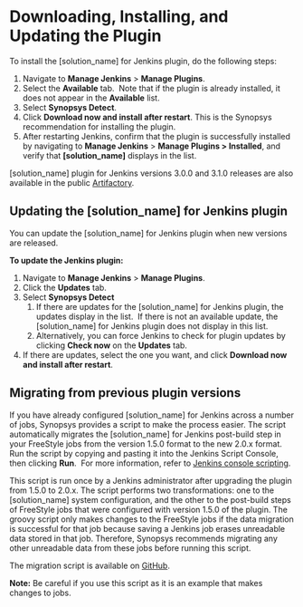# Downloading, Installing, and Updating the Plugin
To install the [solution_name] for Jenkins plugin, do the following steps:

1. Navigate to **Manage Jenkins** > **Manage Plugins**.
1. Select the **Available** tab.  Note that if the plugin is already installed, it does not appear in the **Available** list.
1. Select **Synopsys Detect**.
1. Click **Download now and install after restart**. This is the Synopsys recommendation for installing the plugin.
1. After restarting Jenkins, confirm that the plugin is successfully installed by navigating to **Manage Jenkins** > **Manage Plugins > Installed**, and verify that **[solution_name]** displays in the list.

[solution_name] plugin for Jenkins versions 3.0.0 and 3.1.0 releases are also available in the public [Artifactory](https://sig-repo.synopsys.com/webapp/#/artifacts/browse/tree/General/bds-integrations-release/com/blackducksoftware/integration/blackduck-detect/).
## Updating the [solution_name] for Jenkins plugin
You can update the [solution_name] for Jenkins plugin when new versions are released.

**To update the Jenkins plugin:**

1. Navigate to **Manage Jenkins** > **Manage Plugins**.
1. Click the **Updates** tab.
1. Select **Synopsys Detect**
   1. If there are updates for the [solution_name] for Jenkins plugin, the updates display in the list.  If there is not an available update, the [solution_name] for Jenkins plugin does not display in this list.
   1. Alternatively, you can force Jenkins to check for plugin updates by clicking **Check now** on the **Updates** tab.
1. If there are updates, select the one you want, and click **Download now and install after restart**.

## Migrating from previous plugin versions
If you have already configured [solution_name] for Jenkins across a number of jobs, Synopsys provides a script to make the process easier. The script automatically migrates the [solution_name] for Jenkins post-build step in your FreeStyle jobs from the version 1.5.0 format to the new 2.0.x format. 
Run the script by copying and pasting it into the Jenkins Script Console, then clicking **Run**.  For more information, refer to [Jenkins console scripting](https://wiki.jenkins.io/display/JENKINS/Jenkins+Script+Console).

This script is run once by a Jenkins administrator after upgrading the plugin from 1.5.0 to 2.0.x. The script performs two transformations: one to the [solution_name] system configuration, and the other to the post-build steps of FreeStyle jobs that were configured with version 1.5.0 of the plugin. The groovy script only makes changes to the FreeStyle jobs if the data migration is successful for that job because saving a Jenkins job erases unreadable data stored in that job. Therefore, Synopsys recommends migrating any other unreadable data from these jobs before running this script.

The migration script is available on [GitHub](https://github.com/jenkinsci/synopsys-detect-plugin/tree/master/groovy-scripts).

**Note:** Be careful if you use this script as it is an example that makes changes to jobs.

